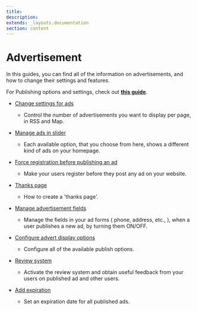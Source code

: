 ```yaml
---
title:
description:
extends: _layouts.documentation
section: content
---
```


# Advertisement

In this guides, you can find all of the information on advertisements, and how to change their settings and features. 

For Publishing options and settings, check out **[this guide](/docs/publish-options)**.

*   [Change settings for ads](/docs/advertisement-change-settings-for-ads)
     - Control the number of advertisements you want to display per page, in RSS and Map.
   
*   [Manage ads in slider](/docs/advertisement-manage-ads-in-sliders)
     - Each available option, that you choose from here, shows a different kind of ads on your homepage.
   
*   [Force registration before publishing an ad](/docs/advertisement-force-registration-before-publishing-an-ad)
     - Make your users register before they post any ad on your website.

*   [Thanks page](/docs/advertisement-thanks-page)
     - How to create a 'thanks page'.
   
*   [Manage advertisement fields](/docs/advertisement-manage-advertisement-fields)
     -  Manage the fields in your ad forms ( phone, address, etc., ), when a user publishes a new ad, by turning them ON/OFF.
   
*   [Configure advert display options](/docs/advertisement-configure-publilsh-options)
     -  Configure all of the available publish options. 

*   [Review system](/docs/advertisement-review-system)
     -  Activate the review system and obtain useful feedback from your users on published ad and other users.
  
*   [Add expiration](/docs/advertisement-ad-expiration)
     - Set an expiration date for all published ads.
